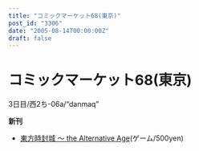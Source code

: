 ```yaml
---
title: "コミックマーケット68(東京)"
post_id: "3306"
date: "2005-08-14T00:00:00Z"
draft: false
---
```


# コミックマーケット68(東京)

3日目/西2ち-06a/“danmaq”  
  
**新刊**  
  


  * [東方時封城 ～ the Alternative Age](/!/thA/)(ゲーム/500yen)
